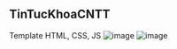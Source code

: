 ## TinTucKhoaCNTT
Template HTML, CSS, JS
![image](https://github.com/user-attachments/assets/e8cbb9fa-44a0-479b-be95-6455bf645565)
![image](https://github.com/user-attachments/assets/c3f7052a-ef3e-439b-bebd-f80b6c6edf24)

